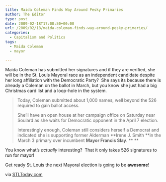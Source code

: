 ```yaml
---
title: Maida Coleman Finds Way Around Pesky Primaries
author: The Editor
type: post
date: 2009-02-18T17:00:50+00:00
url: /2009/02/18/maida-coleman-finds-way-around-pesky-primaries/
categories:
  - Capitalism and Politics
tags:
  - Maida Coleman
  - mayor

---
```

Maida Coleman has submitted her signatures and if they are verified, she will be in the St. Louis Mayoral race as an independent candidate despite her long affiliation with the Democratic Party?  She says its because there is already a Coleman on the ballot in March, but you know she just had a big Christmas card list and a loop-hole in the system. 

> Today, Coleman submitted about 1,000 names, well beyond the 526 required to gain ballot access. 
> 
> She’ll have an open house at her campaign office on Saturday near Soulard as she waits for Democratic opponent in the April 7 election. 
> 
> Interestingly enough, Coleman still considers herself a Democrat and indicated she is supporting former Alderman **Irene J. Smith **in the March 3 primary over incumbent **Mayor Francis Slay**. ** **

**<span style="font-weight: normal;">You know what&#8217;s <em>actually</em> interesting?  That it only takes 526 signatures to run for mayor!  </span>**

**<span style="font-weight: normal;">Get ready St. Louis the next Mayoral election is going to be </span>awesome<span style="font-weight: normal;">!</span>**

**<span style="font-weight: normal;">via <a href="http://www.stltoday.com/blogzone/political-fix/political-fix/2009/02/maida-coleman-submits-signatures-to-run-for-mayor/">STLToday.com</a></span>**
